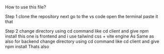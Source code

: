 How to use this file?

Step 1 
      clone the repository next go to the vs code open the terminal paste it that 

Step 2
      change directory using cd command like cd client and give npm install this one is frontend and i use tailwind css + vite engine
      As Same as also for backend change directory using cd command like cd client and give npm install Thats also 


